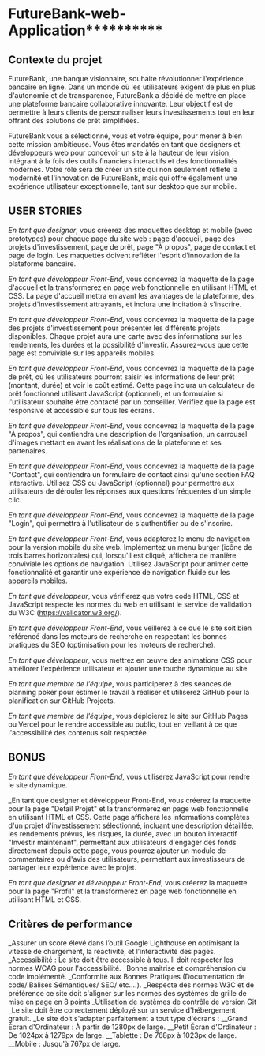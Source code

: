 # ********************************************************FutureBank-web-Application******************************************************************

## Contexte du projet
FutureBank, une banque visionnaire, souhaite révolutionner l'expérience bancaire en ligne. Dans un monde où les utilisateurs exigent de plus en plus d'autonomie et de transparence, FutureBank a décidé de mettre en place une plateforme bancaire collaborative innovante. Leur objectif est de permettre à leurs clients de personnaliser leurs investissements tout en leur offrant des solutions de prêt simplifiées.

FutureBank vous a sélectionné, vous et votre équipe, pour mener à bien cette mission ambitieuse. Vous êtes mandatés en tant que designers et développeurs web pour concevoir un site à la hauteur de leur vision, intégrant à la fois des outils financiers interactifs et des fonctionnalités modernes. Votre rôle sera de créer un site qui non seulement reflète la modernité et l'innovation de FutureBank, mais qui offre également une expérience utilisateur exceptionnelle, tant sur desktop que sur mobile.

## USER STORIES

_En tant que designer_, vous créerez des maquettes desktop et mobile (avec prototypes) pour chaque page du site web : page d'accueil, page des projets d'investissement, page de prêt, page "À propos", page de contact et page de login. Les maquettes doivent refléter l'esprit d'innovation de la plateforme bancaire.

_En tant que développeur Front-End_, vous concevrez la maquette de la page d'accueil et la transformerez en page web fonctionnelle en utilisant HTML et CSS. La page d'accueil mettra en avant les avantages de la plateforme, des projets d'investissement attrayants, et inclura une incitation à s'inscrire.

_En tant que développeur Front-End_, vous concevrez la maquette de la page des projets d'investissement pour présenter les différents projets disponibles. Chaque projet aura une carte avec des informations sur les rendements, les durées et la possibilité d'investir. Assurez-vous que cette page est conviviale sur les appareils mobiles.

_En tant que développeur Front-End_, vous concevrez la maquette de la page de prêt, où les utilisateurs pourront saisir les informations de leur prêt (montant, durée) et voir le coût estimé. Cette page inclura un calculateur de prêt fonctionnel utilisant JavaScript (optionnel), et un formulaire si l'utilisateur souhaite être contacté par un conseiller. Vérifiez que la page est responsive et accessible sur tous les écrans.

_En tant que développeur Front-End_, vous concevrez la maquette de la page "À propos", qui contiendra une description de l'organisation, un carrousel d'images mettant en avant les réalisations de la plateforme et ses partenaires.

_En tant que développeur Front-End_, vous concevrez la maquette de la page "Contact", qui contiendra un formulaire de contact ainsi qu'une section FAQ interactive. Utilisez CSS ou JavaScript (optionnel) pour permettre aux utilisateurs de dérouler les réponses aux questions fréquentes d'un simple clic.

_En tant que développeur Front-End_, vous concevrez la maquette de la page "Login", qui permettra à l'utilisateur de s'authentifier ou de s'inscrire.

_En tant que développeur Front-End_, vous adapterez le menu de navigation pour la version mobile du site web. Implémentez un menu burger (icône de trois barres horizontales) qui, lorsqu'il est cliqué, affichera de manière conviviale les options de navigation. Utilisez JavaScript pour animer cette fonctionnalité et garantir une expérience de navigation fluide sur les appareils mobiles.

_En tant que développeur_, vous vérifierez que votre code HTML, CSS et JavaScript respecte les normes du web en utilisant le service de validation du W3C (https://validator.w3.org/).

_En tant que développeur Front-End_, vous veillerez à ce que le site soit bien référencé dans les moteurs de recherche en respectant les bonnes pratiques du SEO (optimisation pour les moteurs de recherche).

_En tant que développeur_, vous mettrez en œuvre des animations CSS pour améliorer l'expérience utilisateur et ajouter une touche dynamique au site.

_En tant que membre de l'équipe_, vous participerez à des séances de planning poker pour estimer le travail à réaliser et utiliserez GitHub pour la planification sur GitHub Projects.

_En tant que membre de l'équipe_, vous déploierez le site sur GitHub Pages ou Vercel pour le rendre accessible au public, tout en veillant à ce que l'accessibilité des contenus soit respectée.

## BONUS

_En tant que développeur Front-End_, vous utiliserez JavaScript pour rendre le site dynamique.

_En tant que designer et développeur Front-End, vous créerez la maquette pour la page "Detail Projet" et la transformerez en page web fonctionnelle en utilisant HTML et CSS. Cette page affichera les informations complètes d'un projet d'investissement sélectionné, incluant une description détaillée, les rendements prévus, les risques, la durée, avec un bouton interactif "Investir maintenant", permettant aux utilisateurs d'engager des fonds directement depuis cette page, vous pourrez ajouter un module de commentaires ou d'avis des utilisateurs, permettant aux investisseurs de partager leur expérience avec le projet.

_En tant que designer et développeur Front-End_, vous créerez la maquette pour la page "Profil" et la transformerez en page web fonctionnelle en utilisant HTML et CSS.


## Critères de performance
_Assurer un score élevé dans l’outil Google Lighthouse en optimisant la vitesse de chargement, la réactivité, et l’interactivité des pages.
_Accessibilité : Le site doit être accessible à tous. Il doit respecter les normes WCAG pour l'accessibilité.
_Bonne maitrise et compréhension du code implémenté.
_Conformité aux Bonnes Pratiques (Documentation de code/ Balises Sémantiques/ SEO/ etc.…).
_Respecte des normes W3C et de préférence ce site doit s'aligner sur les normes des systèmes de grille de mise en page en 8 points
_Utilisation de systèmes de contrôle de version Git
_Le site doit être correctement déployé sur un service d'hébergement gratuit.
_Le site doit s'adapter parfaitement a tout type d'écrans :
__Grand Écran d'Ordinateur : À partir de 1280px de large.
__Petit Écran d'Ordinateur : De 1024px à 1279px de large.
__Tablette : De 768px à 1023px de large.
__Mobile : Jusqu'à 767px de large.
